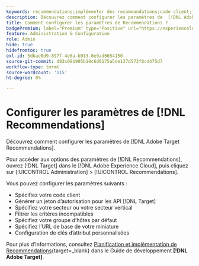 ```yaml
---
keywords: recommendations;implémenter des recommandations;code client;jeton d’authentification;secteur vertical;mode incompatible de filtre;groupe d’hôtes par défaut;base de miniatures;générer un jeton d’authentification;jeton d’authentification;
description: Découvrez comment configurer les paramètres de  [!DNL Adobe Target Recommendations].
title: Comment configurer les paramètres de Recommendations ?
badgePremium: label="Premium" type="Positive" url="https://experienceleague.adobe.com/docs/target/using/introduction/intro.html?lang=en#premium newtab=true" tooltip="Voir ce qui est inclus dans Target Premium."
feature: Administration & Configuration
role: Admin
hide: true
hidefromtoc: true
exl-id: 5dbae0d9-897f-4e0a-b013-0e9ad6654150
source-git-commit: d92c09b905b10c6d0175a5de137d573f8cd475d7
workflow-type: tm+mt
source-wordcount: '115'
ht-degree: 0%

---
```


# Configurer les paramètres de [!DNL Recommendations]

Découvrez comment configurer les paramètres de [!DNL Adobe Target Recommendations].

Pour accéder aux options des paramètres de [!DNL Recommendations], ouvrez [!DNL Target] dans le [!DNL Adobe Experience Cloud], puis cliquez sur [!UICONTROL Administration] > [!UICONTROL Recommendations].

Vous pouvez configurer les paramètres suivants :

* Spécifiez votre code client
* Générer un jeton d’autorisation pour les API [!DNL Target]
* Spécifiez votre secteur ou votre secteur vertical
* Filtrer les critères incompatibles
* Spécifiez votre groupe d’hôtes par défaut
* Spécifiez l’URL de base de votre miniature
* Configuration de clés d’attribut personnalisées

Pour plus d’informations, consultez [Planification et implémentation de Recommendations](https://experienceleague.adobe.com/en/docs/target-dev/developer/recommendations){target=_blank} dans le Guide de développement **[!DNL Adobe Target]**.
